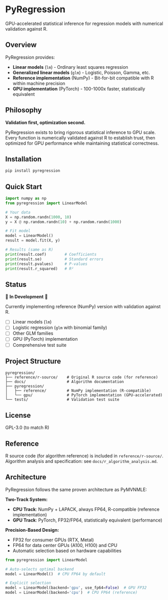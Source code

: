 # PyRegression

GPU-accelerated statistical inference for regression models with numerical validation against R.

## Overview

PyRegression provides:
- **Linear models** (`lm`) - Ordinary least squares regression
- **Generalized linear models** (`glm`) - Logistic, Poisson, Gamma, etc.
- **Reference implementation** (NumPy) - Bit-for-bit compatible with R within machine precision
- **GPU implementation** (PyTorch) - 100-1000x faster, statistically equivalent

## Philosophy

**Validation first, optimization second.**

PyRegression exists to bring rigorous statistical inference to GPU scale. Every function is numerically 
validated against R to establish trust, then optimized for GPU performance while maintaining statistical 
correctness.

## Installation
```bash
pip install pyregression
```

## Quick Start
```python
import numpy as np
from pyregression import LinearModel

# Your data
X = np.random.randn(1000, 10)
y = X @ np.random.randn(10) + np.random.randn(1000)

# Fit model
model = LinearModel()
result = model.fit(X, y)

# Results (same as R)
print(result.coef)        # Coefficients
print(result.se)          # Standard errors  
print(result.pvalues)     # P-values
print(result.r_squared)   # R²
```

## Status

🚧 **In Development** 🚧

Currently implementing reference (NumPy) version with validation against R.

- [ ] Linear models (`lm`)
- [ ] Logistic regression (`glm` with binomial family)
- [ ] Other GLM families
- [ ] GPU (PyTorch) implementation
- [ ] Comprehensive test suite

## Project Structure
```
pyregression/
├── reference/r-source/    # Original R source code (for reference)
├── docs/                  # Algorithm documentation
├── pyregression/
│   ├── reference/         # NumPy implementation (R-compatible)
│   └── gpu/               # PyTorch implementation (GPU-accelerated)
└── tests/                 # Validation test suite
```

## License

GPL-3.0 (to match R)

## Reference

R source code (for algorithm reference) is included in `reference/r-source/`.
Algorithm analysis and specification: see `docs/r_algorithm_analysis.md`.


## Architecture

PyRegression follows the same proven architecture as PyMVNMLE:

**Two-Track System:**
- **CPU Track**: NumPy + LAPACK, always FP64, R-compatible (reference implementation)
- **GPU Track**: PyTorch, FP32/FP64, statistically equivalent (performance)

**Precision-Based Design:**
- FP32 for consumer GPUs (RTX, Metal)
- FP64 for data center GPUs (A100, H100) and CPU
- Automatic selection based on hardware capabilities
```python
from pyregression import LinearModel

# Auto-selects optimal backend
model = LinearModel()  # CPU FP64 by default

# Explicit selection
model = LinearModel(backend='gpu', use_fp64=False)  # GPU FP32
model = LinearModel(backend='cpu')  # CPU FP64 (reference)
```
